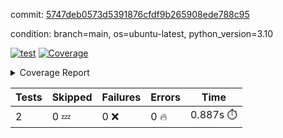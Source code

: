 commit: [5747deb0573d5391876cfdf9b265908ede788c95](https://github.com/rcmdnk/python-template/tree/5747deb0573d5391876cfdf9b265908ede788c95)

condition: branch=main, os=ubuntu-latest, python_version=3.10

[![test](https://github.com/rcmdnk/python-template/actions/workflows/test.yml/badge.svg)](https://github.com/rcmdnk/python-template/actions/runs/8680887420)
<a href="https://github.com/rcmdnk/python-template/blob/5747deb0573d5391876cfdf9b265908ede788c95/README.md"><img alt="Coverage" src="https://img.shields.io/badge/Coverage-100%25-brightgreen.svg" /></a><details><summary>Coverage Report </summary><table><tr><th>File</th><th>Stmts</th><th>Miss</th><th>Cover</th></tr><tbody><tr><td><b>TOTAL</b></td><td><b>4</b></td><td><b>0</b></td><td><b>100%</b></td></tr></tbody></table></details>

| Tests | Skipped | Failures | Errors | Time |
| ----- | ------- | -------- | -------- | ------------------ |
| 2 | 0 :zzz: | 0 :x: | 0 :fire: | 0.887s :stopwatch: |

